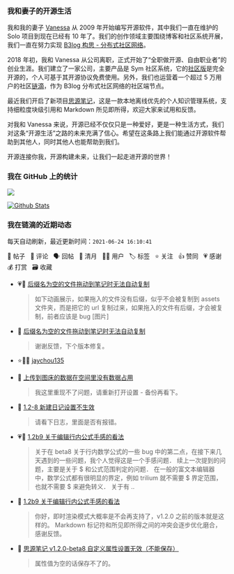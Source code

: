 ### 我和妻子的开源生活

我和我的妻子 [Vanessa](https://github.com/Vanessa219) 从 2009 年开始编写开源软件，其中我们一直在维护的 Solo 项目到现在已经有 10 年了。我们的创作领域主要围绕博客和社区系统开展，我们一直在努力实现 [B3log 构思 - 分布式社区网络](https://ld246.com/article/1546941897596)。

2018 年初，我和 Vanessa 从公司离职，正式开始了“全职做开源、自由职业者”的创业生涯。我们建立了一家公司，主要产品是 Sym 社区系统，它的[社区版](https://github.com/88250/symphony)是完全开源的，个人可基于其开源协议免费使用。另外，我们也运营着一个超过 5 万用户的社区[链滴](https://ld246.com)，作为 B3log 分布式社区网络的社区端节点。

最近我们开启了新项目[思源笔记](https://github.com/siyuan-note/siyuan)，这是一款本地离线优先的个人知识管理系统，支持细粒度块级引用和 Markdown 所见即所得，欢迎大家来试用和反馈。

对我和 Vanessa 来说，开源已经不仅仅只是一种爱好，更是一种生活方式，我们对这条“开源生活”之路的未来充满了信心。希望在这条路上我们能通过开源软件帮助到其他人，同时其他人也能帮助到我们。

开源连接你我，开源构建未来，让我们一起走进开源的世界！

### 我在 GitHub 上的统计

<a title="Hits" target="_blank" href="https://github.com/88250/88250"><img src="https://hits.b3log.org/88250/88250.svg"></a>

[![Github Stats](https://github-readme-stats.vercel.app/api?username=88250&theme=tokyonight&show_icons=true)](https://github.com/88250)

<!--events start -->

### 我在链滴的近期动态

每天自动刷新，最近更新时间：`2021-06-24 16:10:41`

📝 帖子 &nbsp; 💬 评论 &nbsp; 🗣 回帖 &nbsp; 🌙 清月 &nbsp; 👨‍💻 用户 &nbsp; 🏷️ 标签 &nbsp; ⭐️ 关注 &nbsp; 👍 赞同 &nbsp; 💗 感谢 &nbsp; 💰 打赏 &nbsp; 🗃 收藏

* 💗📝 [后缀名为空的文件拖动到笔记时无法自动复制](https://ld246.com/article/1624518709948)

  > 如下动画展示，如果拖入的文件没有后缀，似乎不会被复制到 assets 文件夹，而是把它的 url 复制过来，如果拖入的文件有后缀，才会被复制，前者应该是 bug [图片]
* 💬 [后缀名为空的文件拖动到笔记时无法自动复制](https://ld246.com/article/1624518709948/comment/1624519598809#comments)

  > 谢谢反馈，下个版本修复。
* ⭐️👨‍💻 [jaychou135](https://ld246.com/member/jaychou135)

  > 
* 💬 [上传到图床的数据在空间里没有数据占用](https://ld246.com/article/1624512164535/comment/1624517586787#comments)

  > 我这里重现不了问题，请重新打开设置 - 备份再看下。
* 💬 [1.2-8 新建日记设置不生效](https://ld246.com/article/1624416275907/comment/1624517435087#comments)

  > 请看下日志，里面是否有报错。
* 💗📝 [1.2b9 关于编辑行内公式手感的看法](https://ld246.com/article/1624454358103)

  > 关于在 beta8 关于行内数学公式的一些 bug 中的第二点，在接下来几天遇到的一些问题，我个人觉得这是一个手感问题． 续上一次提到的问题，主要是关于 \$ 和公式范围判定的问题． 在一般的富文本编辑器中，数学公式都有很明显的界定，例如 trilium 就不需要 $ 界定范围，也就不需要 \$ 来避免转义． 关于有  ..
* 💬 [1.2b9 关于编辑行内公式手感的看法](https://ld246.com/article/1624454358103/comment/1624506640604#comments)

  > 你好，即时渲染模式大概率是不会再支持了，v1.2.0 之前的版本就是这样的。 Markdown 标记符和所见即所得之间的冲突会逐步优化磨合，感谢反馈。
* 💬 [思源笔记 v1.2.0-beta8 自定义属性设置无效（不能保存）](https://ld246.com/article/1624501243813/comment/1624505917243#comments)

  > 属性值为空的话保存不了的。


<!--events end -->

